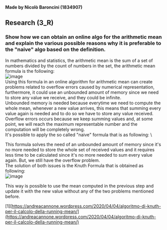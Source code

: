 **Made by Nicolò Baroncini (1834907)**

## Research (3_R)
### Show how we can obtain an online algo for the arithmetic mean and explain the various possible reasons why it is preferable to the "naive" algo based on the definition.
In mathematics and statistics, the arithmetic mean is the sum of a set of numbers divided by the count of numbers in the set, the arithmetic mean formula is the following: \
![image](https://user-images.githubusercontent.com/78324346/136066967-3b893f37-408c-481a-8fa3-b1dd5e1edcec.png) \
Using this formula in an online algorithm for arithmetic mean can create problems related to overflow errors caused by numerical representation, furthermore, it could use an unbounded amount of memory since we need to store any value we receive, and they could be infinite. \
Unbounded memory is needed because everytime we need to compute the whole mean, whenever a new value arrives, this means that summing every value again is needed and to do so we have to store any value received. Overflow errors occurs because we keep summing values and, at some point, we will reach the maximum representable number and the computation will be completely wrong. \
It's possible to apply the so called "naive" formula that is as following: \

This formula solves the need of an unbounded amount of memory since it's no more needed to store the whole set of received values and it requires less time to be calculated since it's no more needed to sum every value again. But, we still have the overflow problem. \
The solution of both issues is the Knuth Formula that is obtained as following: \
![image](https://user-images.githubusercontent.com/78324346/136070610-cd253ac9-1815-4f68-98e5-5d592b3908b8.png)

This way is possible to use the mean computed in the previous step and update it with the new value without any of the two problems mentioned before.

[1][https://andreacannone.wordpress.com/2020/04/04/algoritmo-di-knuth-per-il-calcolo-della-running-mean/](https://andreacannone.wordpress.com/2020/04/04/algoritmo-di-knuth-per-il-calcolo-della-running-mean/)
